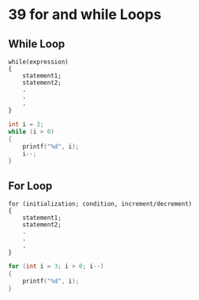 # 39 for and while Loops

## While Loop

```
while(expression)
{
    statement1;
    statement2;
    .
    .
    .
}
```

```c
int i = 3;
while (i > 0)
{
    printf("%d", i);
    i--;
}
```

## For Loop

```
for (initialization; condition, increment/decrement)
{
    statement1;
    statement2;
    .
    .
    .
}
```

```c
for (int i = 3; i > 0; i--)
{
    printf("%d", i);
}
```
